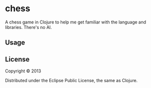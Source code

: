# chess

A chess game in Clojure to help me get familiar with the language and libraries.  There's no AI.  

## Usage

## License

Copyright © 2013

Distributed under the Eclipse Public License, the same as Clojure.
